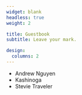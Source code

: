 ```yaml
---
widget: blank
headless: true
weight: 2

title: Guestbook
subtitle: Leave your mark.

design:
  columns: 2
---
```


- Andrew Nguyen
- Kashinoga
- Stevie Traveler
